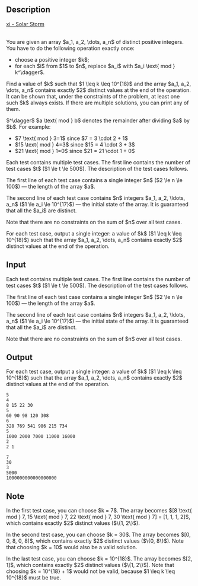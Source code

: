 ## Description

<div><div class="epigraph"><div class="epigraph-text"><span class="tex-font-style-it"><a href="https://soundcloud.com/yugenero/xi-solar-storm">xi - Solar Storm</a></span></div><div class="epigraph-source">⠀</div></div><p>You are given an array $a_1, a_2, \dots, a_n$ of distinct positive integers. You have to do the following operation <span class="tex-font-style-bf">exactly once</span>:</p><ul> <li> choose a positive integer $k$; </li><li> for each $i$ from $1$ to $n$, replace $a_i$ with $a_i \text{ mod } k^\dagger$. </li></ul><p>Find a value of $k$ such that $1 \leq k \leq 10^{18}$ and the array $a_1, a_2, \dots, a_n$ contains <span class="tex-font-style-bf">exactly</span> $2$ distinct values at the end of the operation. It can be shown that, under the constraints of the problem, at least one such $k$ always exists. If there are multiple solutions, you can print any of them.</p><p>$^\dagger$ $a \text{ mod } b$ denotes the remainder after dividing $a$ by $b$. For example: </p><ul> <li> $7 \text{ mod } 3=1$ since $7 = 3 \cdot 2 + 1$ </li><li> $15 \text{ mod } 4=3$ since $15 = 4 \cdot 3 + 3$ </li><li> $21 \text{ mod } 1=0$ since $21 = 21 \cdot 1 + 0$ </li></ul></div><div class="input-specification"><p>Each test contains multiple test cases. The first line contains the number of test cases $t$ ($1 \le t \le 500$). The description of the test cases follows.</p><p>The first line of each test case contains a single integer $n$ ($2 \le n \le 100$)&nbsp;— the length of the array $a$.</p><p>The second line of each test case contains $n$ integers $a_1, a_2, \ldots, a_n$ ($1 \le a_i \le 10^{17}$)&nbsp;— the initial state of the array. It is guaranteed that all the $a_i$ are distinct.</p><p>Note that there are no constraints on the sum of $n$ over all test cases.</p></div><div class="output-specification"><p>For each test case, output a single integer: a value of $k$ ($1 \leq k \leq 10^{18}$) such that the array $a_1, a_2, \dots, a_n$ contains exactly $2$ distinct values at the end of the operation.</p></div>

## Input

<p>Each test contains multiple test cases. The first line contains the number of test cases $t$ ($1 \le t \le 500$). The description of the test cases follows.</p><p>The first line of each test case contains a single integer $n$ ($2 \le n \le 100$)&nbsp;— the length of the array $a$.</p><p>The second line of each test case contains $n$ integers $a_1, a_2, \ldots, a_n$ ($1 \le a_i \le 10^{17}$)&nbsp;— the initial state of the array. It is guaranteed that all the $a_i$ are distinct.</p><p>Note that there are no constraints on the sum of $n$ over all test cases.</p>

## Output

<p>For each test case, output a single integer: a value of $k$ ($1 \leq k \leq 10^{18}$) such that the array $a_1, a_2, \dots, a_n$ contains exactly $2$ distinct values at the end of the operation.</p>





```input1|2,3,6,7,10,11
5
4
8 15 22 30
5
60 90 98 120 308
6
328 769 541 986 215 734
5
1000 2000 7000 11000 16000
2
2 1
```




```output1
7
30
3
5000
1000000000000000000
```



## Note

<p>In the first test case, you can choose $k = 7$. The array becomes $[8 \text{ mod } 7, 15 \text{ mod } 7, 22 \text{ mod } 7, 30 \text{ mod } 7] = [1, 1, 1, 2]$, which contains exactly $2$ distinct values ($\{1, 2\}$).</p><p>In the second test case, you can choose $k = 30$. The array becomes $[0, 0, 8, 0, 8]$, which contains exactly $2$ distinct values ($\{0, 8\}$). Note that choosing $k = 10$ would also be a valid solution.</p><p>In the last test case, you can choose $k = 10^{18}$. The array becomes $[2, 1]$, which contains exactly $2$ distinct values ($\{1, 2\}$). Note that choosing $k = 10^{18} + 1$ would not be valid, because $1 \leq k \leq 10^{18}$ must be true.</p>

